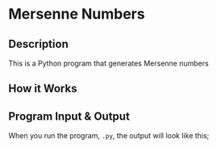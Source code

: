 # Mersenne Numbers

## Description

This is a Python program that generates Mersenne numbers

## How it Works

## Program Input & Output

When you run the program, `.py`, the output will look like this;

```
```